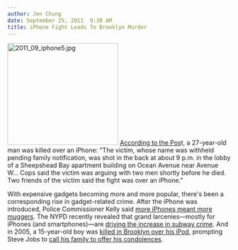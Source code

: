 ```yaml
---
author: Jen Chung
date: September 25, 2011  9:38 AM
title: iPhone Fight Leads To Brooklyn Murder
---
```


<p><span class="mt-enclosure mt-enclosure-image" style="display: inline;"> <img alt="2011_09_iphone5.jpg" src="https://web.archive.org/web/20111117143505im_/http://gothamist.com/attachments/jen/2011_09_iphone5.jpg" width="250" height="230" class="image-left"> </span><a href="https://web.archive.org/web/20111117143505/http://www.nypost.com/p/news/local/brooklyn/man_killed_over_iphone_8X7JZQmuWfmiEVZch4Y3WM">According to the Pos</a>t, a 27-year-old man was killed over an iPhone: &quot;The victim, whose name was withheld pending family notification, was shot in the back at about 9 p.m. in the lobby of a Sheepshead Bay apartment building on Ocean Avenue near Avenue W... Cops said the victim was arguing with two men shortly before he died. Two friends of the victim said the fight was over an iPhone.&quot;</p>

<p>With expensive gadgets becoming more and more popular, there&apos;s been a corresponding rise in gadget-related crime.  After the iPhone was introduced, Police Commissioner Kelly said <a href="https://web.archive.org/web/20111117143505/http://gothamist.com/2008/07/26/commissioner_kelly_iphones_mean_mor.php">more iPhones meant more muggers</a>. The NYPD recently revealed that grand larcenies&#x2014;mostly for iPhones (and smartphones)&#x2014;are <a href="https://web.archive.org/web/20111117143505/http://gothamist.com/2011/09/23/blame_apple_subway_crime_jumps_169.php">driving the increase in subway crime</a>. And in 2005, a 15-year-old boy was <a href="https://web.archive.org/web/20111117143505/http://gothamist.com/2005/07/05/15_year_old_murdered_over_ipod.php">killed in Brooklyn over his iPod</a>, prompting Steve Jobs to <a href="https://web.archive.org/web/20111117143505/http://gothamist.com/2005/07/06/apples_sympathy_for_ipod_murder_victims_family.php">call his family to offer his condolences</a>. </p>